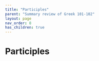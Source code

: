 ```yaml
---
title: "Participles"
parent: "Summary review of Greek 101-102"
layout: page
nav_order: 8
has_children: true
---
```



# Participles